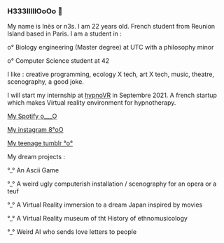 ### H333lllllOoOo 👋

My name is Inès or n3s. I am 22 years old. French student from Reunion Island based in Paris.
I am a student in :

   o° Biology engineering (Master degree) at UTC with a philosophy minor
  
   o° Computer Science student at 42
 

I like : creative programming, ecology X tech, art X tech, music, theatre, scenography, a good joke.
 
 
I will start my internship at [hypnoVR](https://hypnovr.io/fr/?gclid=Cj0KCQjwkIGKBhCxARIsAINMioKoD03KJmLxb34SZ6heSA4E7ZoyXs8mtvNx-dNr_s_TlxFVoCKVn-EaAvCxEALw_wcB)
 in Septembre 2021. A french startup which makes Virtual reality environment for hypnotherapy.


[My Spotify o___O](https://open.spotify.com/playlist/6XsbO5nUAKYwEefKPPUZkh?si=4151e481d3a3496am)


[My instagram 8°oO](https://www.instagram.com/nn33sy/)

[My teenage tumblr °o°](https://shooouuut.tumblr.com/page/4)



My dream projects :

°_° An Ascii Game

°_° A weird ugly computerish installation / scenography for an opera or a teuf

°_° A Virtual Reality immersion to a dream Japan inspired by movies
 
°_° A Virtual Reality museum of tht History of ethnomusicology

°_° Weird AI who sends love letters to people
